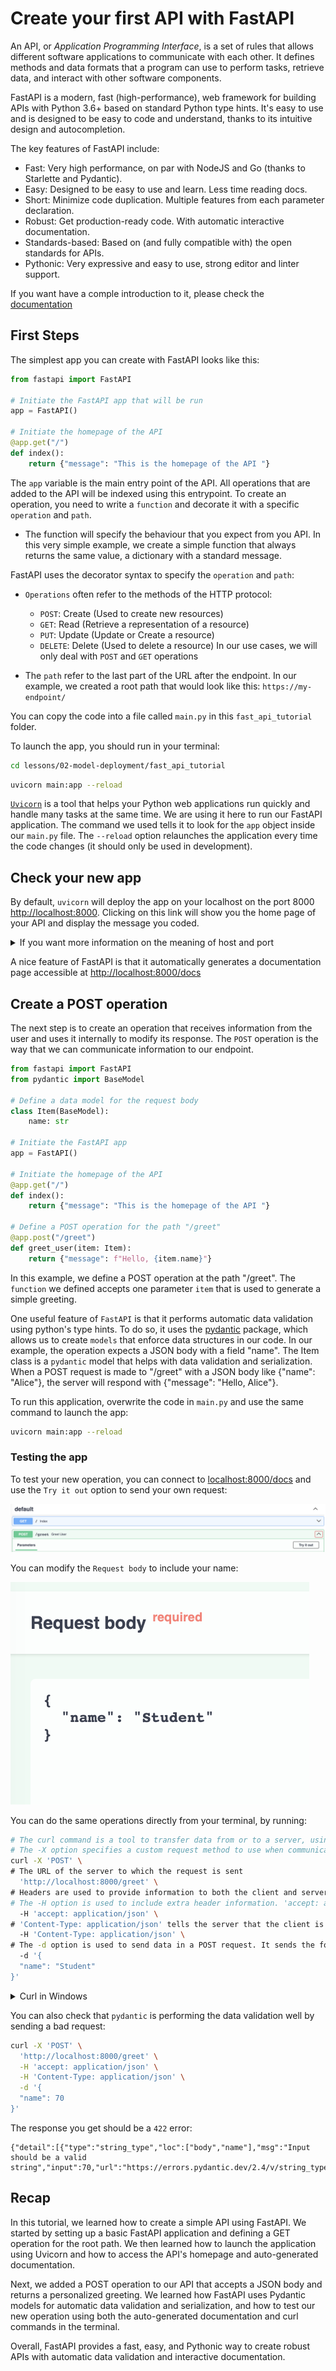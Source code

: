 # Create your first API with FastAPI

An API, or *Application Programming Interface*, is a set of rules that allows different software applications to communicate with each other. It defines methods and data formats that a program can use to perform tasks, retrieve data, and interact with other software components.

FastAPI is a modern, fast (high-performance), web framework for building APIs with Python 3.6+ based on standard Python type hints. It's easy to use and is designed to be easy to code and understand, thanks to its intuitive design and autocompletion.

The key features of FastAPI include:
- Fast: Very high performance, on par with NodeJS and Go (thanks to Starlette and Pydantic).
- Easy: Designed to be easy to use and learn. Less time reading docs.
- Short: Minimize code duplication. Multiple features from each parameter declaration.
- Robust: Get production-ready code. With automatic interactive documentation.
- Standards-based: Based on (and fully compatible with) the open standards for APIs.
- Pythonic: Very expressive and easy to use, strong editor and linter support.

If you want have a comple introduction to it, please check the [documentation](https://fastapi.tiangolo.com/)

## First Steps

The simplest app you can create with FastAPI looks like this:

```python
from fastapi import FastAPI

# Initiate the FastAPI app that will be run
app = FastAPI()

# Initiate the homepage of the API
@app.get("/")
def index():
    return {"message": "This is the homepage of the API "}
```

The `app` variable is the main entry point of the API. All operations that are added to the API will be indexed using this entrypoint. To create an operation, you need to write a `function` and decorate it with a specific `operation` and `path`.

-  The function will specify the behaviour that you expect from you API. In this very simple example, we create a simple function that always returns the same value, a dictionary with a standard message.

FastAPI uses the decorator syntax to specify the `operation` and `path`:

-  `Operations` often refer to the methods of the HTTP protocol:
    - `POST`: Create (Used to create new resources)
    - `GET`: Read (Retrieve a representation of a resource)
    - `PUT`: Update (Update or Create a resource)
    - `DELETE`: Delete (Used to delete a resource)
    In our use cases, we will only deal with `POST` and `GET` operations

- The `path` refer to the last part of the URL after the endpoint. In our example, we created a root path that would look like this:
    ```https://my-endpoint/```

You can copy the code into a file called `main.py` in this `fast_api_tutorial` folder.

To launch the app, you should run in your terminal:

```bash
cd lessons/02-model-deployment/fast_api_tutorial
```

```bash
uvicorn main:app --reload
```

[`Uvicorn`](https://www.uvicorn.org/) is a tool that helps your Python web applications run quickly and handle many tasks at the same time. We are using it here to run our FastAPI application. The command we used tells it to look for the `app` object inside our `main.py` file. The `--reload` option relaunches the application every time the code changes (it should only be used in development).

## Check your new app

By default, `uvicorn` will deploy the app on your localhost on the port 8000 [http://localhost:8000](http://localhost:8000). Clicking on this link will show you the home page of your API and display the message you coded.

<details>
<summary> If you want more information on the meaning of host and port</summary>

> **Host**: In networking, a host refers to a device that is connected to a network and can send or receive data. For example, a computer, smartphone, or server can be referred to as a host in a network.

> **Port**: A port is a specific point where data can enter or leave a host. It is associated with a specific process or service in the host system. For example, web servers typically listen on port 80 for incoming HTTP requests.

- [Host vs Localhost vs Port](https://stackoverflow.com/questions/1946193/whats-the-whole-point-of-localhost-hosts-and-ports-at-all)
- [127.0.0.1 vs 0.0.0.0](https://stackoverflow.com/questions/20778771/what-is-the-difference-between-0-0-0-0-127-0-0-1-and-localhost)

</details>

A nice feature of FastAPI is that it automatically generates a documentation page accessible at [http://localhost:8000/docs](http://localhost:8000/docs)


## Create a POST operation

The next step is to create an operation that receives information from the user and uses it internally to modify its response. The `POST` operation is the way that we can communicate information to our endpoint.

```python
from fastapi import FastAPI
from pydantic import BaseModel

# Define a data model for the request body
class Item(BaseModel):
    name: str

# Initiate the FastAPI app
app = FastAPI()

# Initiate the homepage of the API
@app.get("/")
def index():
    return {"message": "This is the homepage of the API "}

# Define a POST operation for the path "/greet"
@app.post("/greet")
def greet_user(item: Item):
    return {"message": f"Hello, {item.name}"}
```

In this example, we define a POST operation at the path "/greet". The `function` we defined accepts one parameter `item` that is used to generate a simple greeting.

One useful feature of `FastAPI` is that it performs automatic data validation using python's type hints. To do so, it uses the [pydantic](https://docs.pydantic.dev/latest/) package, which allows us to create `models` that enforce data structures in our code. In our example, the operation expects a JSON body with a field "name". The Item class is a `pydantic` model that helps with data validation and serialization. When a POST request is made to "/greet" with a JSON body like {"name": "Alice"}, the server will respond with {"message": "Hello, Alice"}.

To run this application, overwrite the code in `main.py` and use the same command to launch the app:

```bash
uvicorn main:app --reload
```

### Testing the app

To test your new operation, you can connect to [localhost:8000/docs](localhost:8000/docs) and use the `Try it out` option to send your own request:

![Try it out](images/try_it_out.png)

You can modify the `Request body` to include your name:

![Request Body](images/request_body.png)

You can do the same operations directly from your terminal, by running:

```bash
# The curl command is a tool to transfer data from or to a server, using one of the supported protocols (HTTP, HTTPS, FTP, etc.)
# The -X option specifies a custom request method to use when communicating with the HTTP server. In this case, 'POST' is used.
curl -X 'POST' \
# The URL of the server to which the request is sent
  'http://localhost:8000/greet' \
# Headers are used to provide information to both the client and server. They define the operating parameters of an HTTP transaction.
# The -H option is used to include extra header information. 'accept: application/json' tells the server that the client expects JSON response.
  -H 'accept: application/json' \
# 'Content-Type: application/json' tells the server that the client is sending JSON data in the body of the request.
  -H 'Content-Type: application/json' \
# The -d option is used to send data in a POST request. It sends the following data to the server in JSON format.
  -d '{
  "name": "Student"
}'
```

<details>
    <summary>Curl in Windows</summary>

If you are using a Windows machine, the `curl` command will probably not be intalled. You can follow the instructions of this [tutorial](https://developer.zendesk.com/documentation/api-basics/getting-started/installing-and-using-curl/#using-curl-in-windows) to adapt the command.
</details>

You can also check that `pydantic` is performing the data validation well by sending a bad request:

```bash
curl -X 'POST' \
  'http://localhost:8000/greet' \
  -H 'accept: application/json' \
  -H 'Content-Type: application/json' \
  -d '{
  "name": 70
}'
```

The response you get should be a `422` error:

```
{"detail":[{"type":"string_type","loc":["body","name"],"msg":"Input should be a valid string","input":70,"url":"https://errors.pydantic.dev/2.4/v/string_type"}]}
```

## Recap

In this tutorial, we learned how to create a simple API using FastAPI. We started by setting up a basic FastAPI application and defining a GET operation for the root path. We then learned how to launch the application using Uvicorn and how to access the API's homepage and auto-generated documentation.

Next, we added a POST operation to our API that accepts a JSON body and returns a personalized greeting. We learned how FastAPI uses Pydantic models for automatic data validation and serialization, and how to test our new operation using both the auto-generated documentation and curl commands in the terminal.

Overall, FastAPI provides a fast, easy, and Pythonic way to create robust APIs with automatic data validation and interactive documentation.
